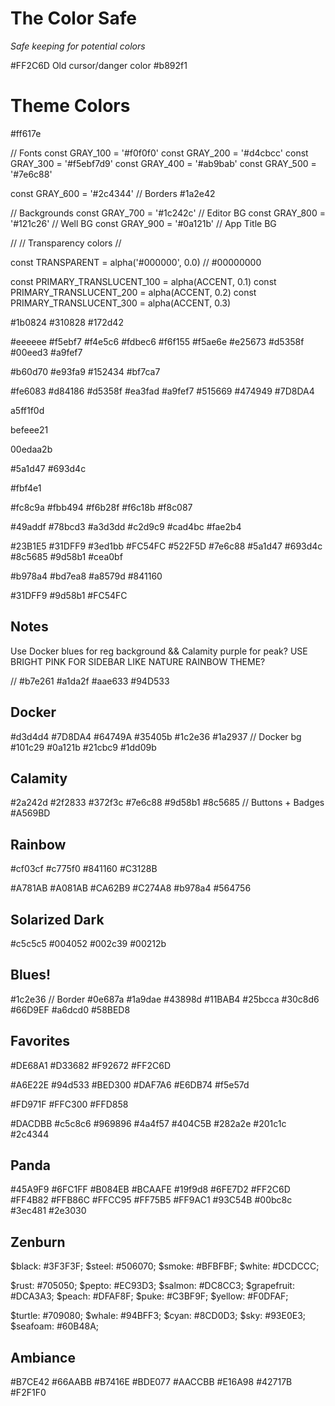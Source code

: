 # The Color Safe

_Safe keeping for potential colors_

#FF2C6D Old cursor/danger color
#b892f1

# Theme Colors

#ff617e

// Fonts
const GRAY_100 = '#f0f0f0'
const GRAY_200 = '#d4cbcc'
const GRAY_300 = '#f5ebf7d9'
const GRAY_400 = '#ab9bab'
const GRAY_500 = '#7e6c88'

const GRAY_600 = '#2c4344' // Borders #1a2e42

// Backgrounds
const GRAY_700 = '#1c242c' // Editor BG
const GRAY_800 = '#121c26' // Well BG
const GRAY_900 = '#0a121b' // App Title BG

//
// Transparency colors
//

const TRANSPARENT = alpha('#000000', 0.0) // #00000000

const PRIMARY_TRANSLUCENT_100 = alpha(ACCENT, 0.1)
const PRIMARY_TRANSLUCENT_200 = alpha(ACCENT, 0.2)
const PRIMARY_TRANSLUCENT_300 = alpha(ACCENT, 0.3)




#1b0824
#310828
#172d42

#eeeeee
#f5ebf7
#f4e5c6
#fdbec6
#f6f155
#f5ae6e
#e25673
#d5358f
#00eed3
#a9fef7

#b60d70
#e93fa9
#152434
#bf7ca7

#fe6083
#d84186
#d5358f
#ea3fad
#a9fef7
#515669
#474949
#7D8DA4

a5ff1f0d

befeee21

00edaa2b

#5a1d47
#693d4c

#fbf4e1

#fc8c9a
#fbb494
#f6b28f
#f6c18b
#f8c087

#49addf
#78bcd3
#a3d3dd
#c2d9c9
#cad4bc
#fae2b4

#23B1E5
#31DFF9
#3ed1bb
#FC54FC
#522F5D
#7e6c88
#5a1d47
#693d4c
#8c5685
#9d58b1
#cea0bf

#b978a4
#bd7ea8
#a8579d
#841160

#31DFF9
#9d58b1
#FC54FC

## Notes

Use Docker blues for reg background && Calamity purple for peak?
USE BRIGHT PINK FOR SIDEBAR LIKE NATURE RAINBOW THEME?

// #b7e261 #a1da2f #aae633 #94D533

## Docker

#d3d4d4
#7D8DA4
#64749A
#35405b
#1c2e36
#1a2937 // Docker bg
#101c29
#0a121b
#21cbc9
#1dd09b

## Calamity

#2a242d
#2f2833
#372f3c
#7e6c88
#9d58b1
#8c5685 // Buttons + Badges
#A569BD

## Rainbow

#cf03cf
#c775f0
#841160
#C3128B

#A781AB #A081AB #CA62B9 #C274A8 #b978a4 #564756

## Solarized Dark

#c5c5c5
#004052
#002c39
#00212b

## Blues!

#1c2e36 // Border
#0e687a
#1a9dae
#43898d
#11BAB4
#25bcca
#30c8d6
#66D9EF
#a6dcd0
#58BED8

## Favorites

#DE68A1
#D33682
#F92672
#FF2C6D

#A6E22E
#94d533
#BED300
#DAF7A6
#E6DB74
#f5e57d

#FD971F
#FFC300
#FFD858

#DACDBB
#c5c8c6
#969896
#4a4f57
#404C5B
#282a2e
#201c1c
#2c4344

## Panda

#45A9F9
#6FC1FF
#B084EB
#BCAAFE
#19f9d8
#6FE7D2
#FF2C6D
#FF4B82
#FFB86C
#FFCC95
#FF75B5
#FF9AC1
#93C54B
#00bc8c
#3ec481
#2e3030

## Zenburn

$black: #3F3F3F;
$steel: #506070;
$smoke: #BFBFBF;
$white: #DCDCCC;

$rust: #705050;
$pepto: #EC93D3;
$salmon: #DC8CC3;
$grapefruit: #DCA3A3;
$peach: #DFAF8F;
$puke: #C3BF9F;
$yellow: #F0DFAF;

$turtle: #709080;
$whale: #94BFF3;
$cyan: #8CD0D3;
$sky: #93E0E3;
$seafoam: #60B48A;

## Ambiance

#B7CE42
#66AABB
#B7416E
#BDE077
#AACCBB
#E16A98
#42717B
#F2F1F0
